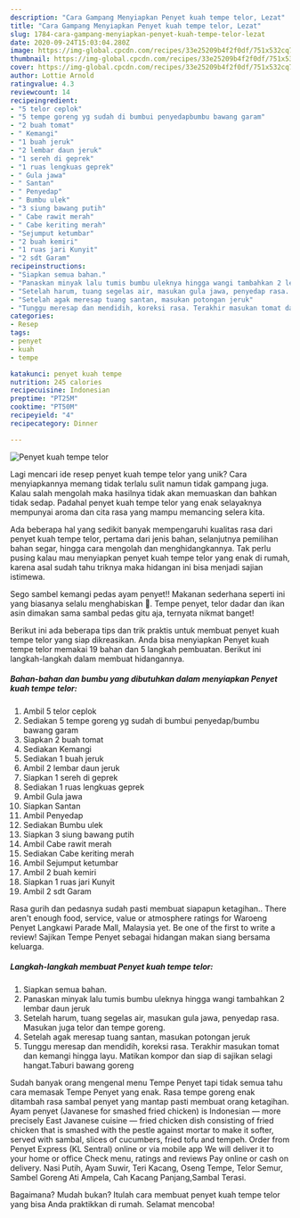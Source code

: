 ```yaml
---
description: "Cara Gampang Menyiapkan Penyet kuah tempe telor, Lezat"
title: "Cara Gampang Menyiapkan Penyet kuah tempe telor, Lezat"
slug: 1784-cara-gampang-menyiapkan-penyet-kuah-tempe-telor-lezat
date: 2020-09-24T15:03:04.280Z
image: https://img-global.cpcdn.com/recipes/33e25209b4f2f0df/751x532cq70/penyet-kuah-tempe-telor-foto-resep-utama.jpg
thumbnail: https://img-global.cpcdn.com/recipes/33e25209b4f2f0df/751x532cq70/penyet-kuah-tempe-telor-foto-resep-utama.jpg
cover: https://img-global.cpcdn.com/recipes/33e25209b4f2f0df/751x532cq70/penyet-kuah-tempe-telor-foto-resep-utama.jpg
author: Lottie Arnold
ratingvalue: 4.3
reviewcount: 14
recipeingredient:
- "5 telor ceplok"
- "5 tempe goreng yg sudah di bumbui penyedapbumbu bawang garam"
- "2 buah tomat"
- " Kemangi"
- "1 buah jeruk"
- "2 lembar daun jeruk"
- "1 sereh di geprek"
- "1 ruas lengkuas geprek"
- " Gula jawa"
- " Santan"
- " Penyedap"
- " Bumbu ulek"
- "3 siung bawang putih"
- " Cabe rawit merah"
- " Cabe keriting merah"
- "Sejumput ketumbar"
- "2 buah kemiri"
- "1 ruas jari Kunyit"
- "2 sdt Garam"
recipeinstructions:
- "Siapkan semua bahan."
- "Panaskan minyak lalu tumis bumbu uleknya hingga wangi tambahkan 2 lembar daun jeruk"
- "Setelah harum, tuang segelas air, masukan gula jawa, penyedap rasa. Masukan juga telor dan tempe goreng."
- "Setelah agak meresap tuang santan, masukan potongan jeruk"
- "Tunggu meresap dan mendidih, koreksi rasa. Terakhir masukan tomat dan kemangi hingga layu. Matikan kompor dan siap di sajikan selagi hangat.Taburi bawang goreng"
categories:
- Resep
tags:
- penyet
- kuah
- tempe

katakunci: penyet kuah tempe 
nutrition: 245 calories
recipecuisine: Indonesian
preptime: "PT25M"
cooktime: "PT50M"
recipeyield: "4"
recipecategory: Dinner

---
```



![Penyet kuah tempe telor](https://img-global.cpcdn.com/recipes/33e25209b4f2f0df/751x532cq70/penyet-kuah-tempe-telor-foto-resep-utama.jpg)

Lagi mencari ide resep penyet kuah tempe telor yang unik? Cara menyiapkannya memang tidak terlalu sulit namun tidak gampang juga. Kalau salah mengolah maka hasilnya tidak akan memuaskan dan bahkan tidak sedap. Padahal penyet kuah tempe telor yang enak selayaknya mempunyai aroma dan cita rasa yang mampu memancing selera kita.

Ada beberapa hal yang sedikit banyak mempengaruhi kualitas rasa dari penyet kuah tempe telor, pertama dari jenis bahan, selanjutnya pemilihan bahan segar, hingga cara mengolah dan menghidangkannya. Tak perlu pusing kalau mau menyiapkan penyet kuah tempe telor yang enak di rumah, karena asal sudah tahu triknya maka hidangan ini bisa menjadi sajian istimewa.

Sego sambel kemangi pedas ayam penyet!! Makanan sederhana seperti ini yang biasanya selalu menghabiskan 🍚. Tempe penyet, telor dadar dan ikan asin dimakan sama sambal pedas gitu aja, ternyata nikmat banget!


Berikut ini ada beberapa tips dan trik praktis untuk membuat penyet kuah tempe telor yang siap dikreasikan. Anda bisa menyiapkan Penyet kuah tempe telor memakai 19 bahan dan 5 langkah pembuatan. Berikut ini langkah-langkah dalam membuat hidangannya.

<!--inarticleads1-->

##### Bahan-bahan dan bumbu yang dibutuhkan dalam menyiapkan Penyet kuah tempe telor:

1. Ambil 5 telor ceplok
1. Sediakan 5 tempe goreng yg sudah di bumbui penyedap/bumbu bawang garam
1. Siapkan 2 buah tomat
1. Sediakan  Kemangi
1. Sediakan 1 buah jeruk
1. Ambil 2 lembar daun jeruk
1. Siapkan 1 sereh di geprek
1. Sediakan 1 ruas lengkuas geprek
1. Ambil  Gula jawa
1. Siapkan  Santan
1. Ambil  Penyedap
1. Sediakan  Bumbu ulek
1. Siapkan 3 siung bawang putih
1. Ambil  Cabe rawit merah
1. Sediakan  Cabe keriting merah
1. Ambil Sejumput ketumbar
1. Ambil 2 buah kemiri
1. Siapkan 1 ruas jari Kunyit
1. Ambil 2 sdt Garam


Rasa gurih dan pedasnya sudah pasti membuat siapapun ketagihan.. There aren&#39;t enough food, service, value or atmosphere ratings for Waroeng Penyet Langkawi Parade Mall, Malaysia yet. Be one of the first to write a review! Sajikan Tempe Penyet sebagai hidangan makan siang bersama keluarga. 

<!--inarticleads2-->

##### Langkah-langkah membuat Penyet kuah tempe telor:

1. Siapkan semua bahan.
1. Panaskan minyak lalu tumis bumbu uleknya hingga wangi tambahkan 2 lembar daun jeruk
1. Setelah harum, tuang segelas air, masukan gula jawa, penyedap rasa. Masukan juga telor dan tempe goreng.
1. Setelah agak meresap tuang santan, masukan potongan jeruk
1. Tunggu meresap dan mendidih, koreksi rasa. Terakhir masukan tomat dan kemangi hingga layu. Matikan kompor dan siap di sajikan selagi hangat.Taburi bawang goreng


Sudah banyak orang mengenal menu Tempe Penyet tapi tidak semua tahu cara memasak Tempe Penyet yang enak. Rasa tempe goreng enak ditambah rasa sambal penyet yang mantap pasti membuat orang ketagihan. Ayam penyet (Javanese for smashed fried chicken) is Indonesian — more precisely East Javanese cuisine — fried chicken dish consisting of fried chicken that is smashed with the pestle against mortar to make it softer, served with sambal, slices of cucumbers, fried tofu and tempeh. Order from Penyet Express (KL Sentral) online or via mobile app We will deliver it to your home or office Check menu, ratings and reviews Pay online or cash on delivery. Nasi Putih, Ayam Suwir, Teri Kacang, Oseng Tempe, Telor Semur, Sambel Goreng Ati Ampela, Cah Kacang Panjang,Sambal Terasi. 

Bagaimana? Mudah bukan? Itulah cara membuat penyet kuah tempe telor yang bisa Anda praktikkan di rumah. Selamat mencoba!
